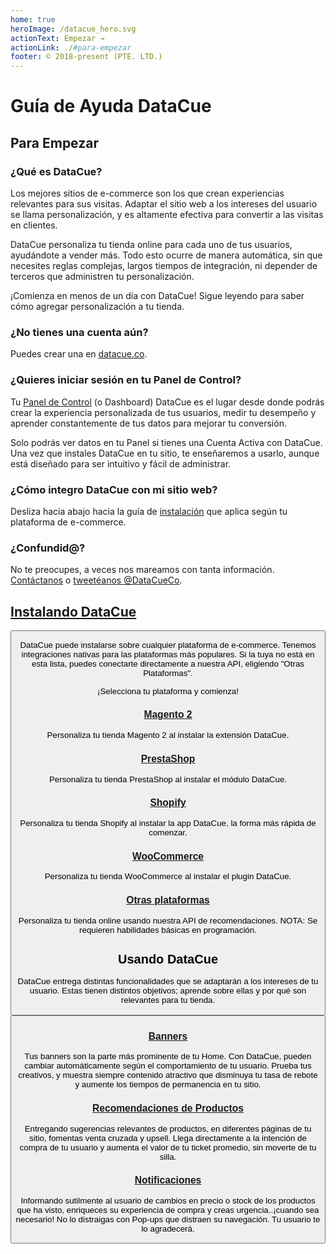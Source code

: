 ```yaml
---
home: true
heroImage: /datacue_hero.svg
actionText: Empezar →
actionLink: ./#para-empezar
footer: © 2018-present (PTE. LTD.)
---
```


# Guía de Ayuda DataCue

## Para Empezar

### ¿Qué es DataCue?

Los mejores sitios de e-commerce son los que crean experiencias relevantes para sus visitas. Adaptar el sitio web a los intereses del usuario se llama personalización, y es altamente efectiva para convertir a las visitas en clientes.

DataCue personaliza tu tienda online para cada uno de tus usuarios, ayudándote a vender más. Todo esto ocurre de manera automática, sin que necesites reglas complejas, largos tiempos de integración, ni depender de terceros que administren tu personalización.

¡Comienza en menos de un día con DataCue! Sigue leyendo para saber cómo agregar personalización a tu tienda.

### ¿No tienes una cuenta aún?

Puedes crear una en [datacue.co](https://app.datacue.co/es/sign-up).

### ¿Quieres iniciar sesión en tu Panel de Control?

Tu [Panel de Control](https://app.datacue.co/) (o Dashboard) DataCue es el lugar desde donde podrás crear la experiencia personalizada de tus usuarios, medir tu desempeño y aprender constantemente de tus datos para mejorar tu conversión.

Solo podrás ver datos en tu Panel si tienes una Cuenta Activa con DataCue. Una vez que instales DataCue en tu sitio, te enseñaremos a usarlo, aunque está diseñado para ser intuitivo y fácil de administrar.

### ¿Cómo integro DataCue con mi sitio web?

Desliza hacia abajo hacia la guía de [instalación](#installing-datacue) que aplica según tu plataforma de e-commerce.

### ¿Confundid@?

No te preocupes, a veces nos mareamos con tanta información. [Contáctanos](https://datacue.co/contact) o [tweetéanos @DataCueCo](https://twitter.com/datacueco).

## [Instalando DataCue](/es/install)

<Button text="Guía de Instalación" link="/es/install" />

DataCue puede instalarse sobre cualquier plataforma de e-commerce. Tenemos integraciones nativas para las plataformas más populares. Si la tuya no está en esta lista, puedes conectarte directamente a nuestra API, eligiendo "Otras Plataformas".

¡Selecciona tu plataforma y comienza!

### [Magento 2](/es/install/magento)

Personaliza tu tienda Magento 2 al instalar la extensión DataCue.

### [PrestaShop](/es/install/prestashop/)

Personaliza tu tienda PrestaShop al instalar el módulo DataCue.

### [Shopify](/es/install/shopify/)

Personaliza tu tienda Shopify al instalar la app DataCue, la forma más rápida de comenzar.

### [WooCommerce](/es/install/woocommerce/)

Personaliza tu tienda WooCommerce al instalar el plugin DataCue.

### [Otras plataformas](/custom/)

Personaliza tu tienda online usando nuestra API de recomendaciones. NOTA: Se requieren habilidades básicas en programación.

## Usando DataCue

DataCue entrega distintas funcionalidades que se adaptarán a los intereses de tu usuario. Estas tienen distintos objetivos; aprende sobre ellas y por qué son relevantes para tu tienda.

<Button text="Guía de Usuario" link="/es/guide" />

### [Banners](/es/guide/banners)

Tus banners son la parte más prominente de tu Home. Con DataCue, pueden cambiar automáticamente según el comportamiento de tu usuario. Prueba tus creativos, y muestra siempre contenido atractivo que disminuya tu tasa de rebote y aumente los tiempos de permanencia en tu sitio.

### [Recomendaciones de Productos](/es/guide/products)

Entregando sugerencias relevantes de productos, en diferentes páginas de tu sitio, fomentas venta cruzada y upsell. Llega directamente a la intención de compra de tu usuario y aumenta el valor de tu ticket promedio, sin moverte de tu silla.

### [Notificaciones](/es/guide/notifications/)

Informando sutilmente al usuario de cambios en precio o stock de los productos que ha visto, enriqueces su experiencia de compra y creas urgencia..¡cuando sea necesario! No lo distraigas con Pop-ups que distraen su navegación. Tu usuario te lo agradecerá.
